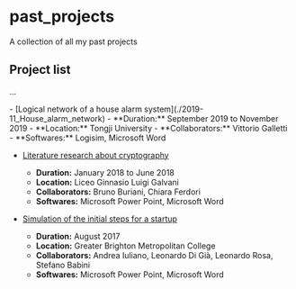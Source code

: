 # past_projects
A collection of all my past projects

## Project list

<p>...</p>
- [Logical network of a house alarm system](./2019-11_House_alarm_network)  
    - **Duration:** September 2019 to November 2019  
    - **Location:** Tongji University  
    - **Collaborators:** Vittorio Galletti  
    - **Softwares:** Logisim, Microsoft Word  


- [Literature research about cryptography](./2018-06_Cryptography_literature_review)
    - **Duration:** January 2018 to June 2018
    - **Location:** Liceo Ginnasio Luigi Galvani
    - **Collaborators:** Bruno Buriani, Chiara Ferdori
    - **Softwares:** Microsoft Power Point, Microsoft Word


- [Simulation of the initial steps for a startup](./2017-08_Startup_simulation)
    - **Duration:** August 2017
    - **Location:** Greater Brighton Metropolitan College
    - **Collaborators:** Andrea Iuliano, Leonardo Di Già, Leonardo Rosa, Stefano Babini
    - **Softwares:** Microsoft Power Point, Microsoft Word
